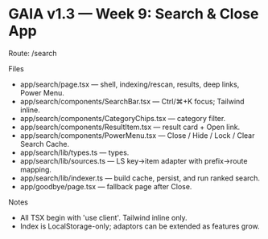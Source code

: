 # GAIA v1.3 — Week 9: Search & Close App
Route: /search

Files
- app/search/page.tsx — shell, indexing/rescan, results, deep links, Power Menu.
- app/search/components/SearchBar.tsx — Ctrl/⌘+K focus; Tailwind inline.
- app/search/components/CategoryChips.tsx — category filter.
- app/search/components/ResultItem.tsx — result card + Open link.
- app/search/components/PowerMenu.tsx — Close / Hide / Lock / Clear Search Cache.
- app/search/lib/types.ts — types.
- app/search/lib/sources.ts — LS key→item adapter with prefix→route mapping.
- app/search/lib/indexer.ts — build cache, persist, and run ranked search.
- app/goodbye/page.tsx — fallback page after Close.

Notes
- All TSX begin with 'use client'. Tailwind inline only.
- Index is LocalStorage-only; adaptors can be extended as features grow.

